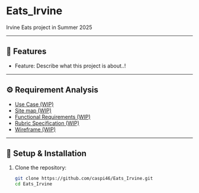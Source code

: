 # Eats_Irvine
Irvine Eats project in Summer 2025

---

## 📌 Features

- Feature: Describe what this project is about..!

---

## ⚙️ Requirement Analysis

- [Use Case (WIP)](https://docs.google.com/document/d/1IAnVgQd9QHpj51bYlSgmeKAkl5NXA9qgdJO_fT-MpDE/edit?tab=t.0)
- [Site map (WIP)](https://docs.google.com/document/d/19GwnO8bY4xKlP4oP5uUCL7DpsvbebuYR3BsbsPs0up0/edit?tab=t.0)
- [Functional Requirements (WIP)](https://docs.google.com/document/d/1OTKmrjbNyQUgryRAbtTqK9v_dzpB85QWc0uKcX-rLSw/edit?tab=t.0#heading=h.xmffppwouut9)
- [Rubric Specification (WIP)](https://docs.google.com/document/d/1scqNvKiBJua47wc_B1eVYJyfld1IAn4bacIdrBlhtGw/edit?usp=sharing)
- [Wireframe (WIP)](https://www.figma.com/design/QgcqCbiAI8F39e5pzTTLQq/Wireframes?node-id=0-1&t=BOeItQWiqv3FYcil-1)

---

## 🚀 Setup & Installation

1. Clone the repository:

   ```bash
   git clone https://github.com/caspi46/Eats_Irvine.git
   cd Eats_Irvine
